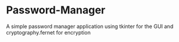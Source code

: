 # Password-Manager
A simple password manager application using tkinter for the GUI and cryptography.fernet for encryption
